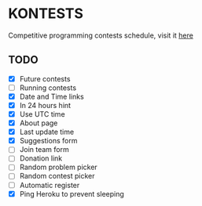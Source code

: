 # KONTESTS
Competitive programming contests schedule, visit it [here](https://kontests.net)

## TODO

- [x] Future contests
- [ ] Running contests
- [x] Date and Time links
- [x] In 24 hours hint
- [x] Use UTC time
- [x] About page
- [x] Last update time
- [x] Suggestions form
- [ ] Join team form
- [ ] Donation link
- [ ] Random problem picker
- [ ] Random contest picker
- [ ] Automatic register
- [x] Ping Heroku to prevent sleeping
